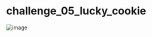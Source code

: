 # challenge_05_lucky_cookie
![image](https://github.com/KassioMatos89/challenge_05_lucky_cookie/assets/43148227/9e5aefbd-793d-4382-a400-1ad7daae8b0a)
